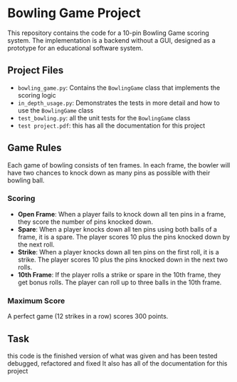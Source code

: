# Bowling Game Project

This repository contains the code for a 10-pin Bowling Game scoring system. The implementation is a backend without a GUI, designed as a prototype for an educational software system.

## Project Files

- `bowling_game.py`: Contains the `BowlingGame` class that implements the scoring logic
- `in_depth_usage.py`: Demonstrates the tests in more detail and how to use the `BowlingGame` class
- `test_bowling.py`: all the unit tests for the `BowlingGame` class
- `test project.pdf`: this has all the documentation for this project

## Game Rules

Each game of bowling consists of ten frames. In each frame, the bowler will have two chances to knock down as many pins as possible with their bowling ball.

### Scoring

- **Open Frame**: When a player fails to knock down all ten pins in a frame, they score the number of pins knocked down.
- **Spare**: When a player knocks down all ten pins using both balls of a frame, it is a spare. The player scores 10 plus the pins knocked down by the next roll.
- **Strike**: When a player knocks down all ten pins on the first roll, it is a strike. The player scores 10 plus the pins knocked down in the next two rolls.
- **10th Frame**: If the player rolls a strike or spare in the 10th frame, they get bonus rolls. The player can roll up to three balls in the 10th frame.

### Maximum Score

A perfect game (12 strikes in a row) scores 300 points.

## Task

this code is the finished version of what was given and has been tested debugged, refactored and fixed
It also has all of the documentation for this project

